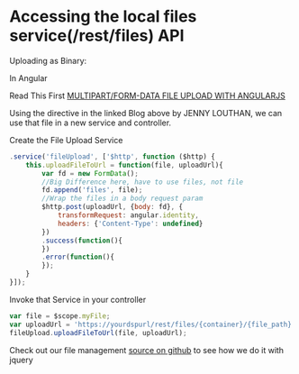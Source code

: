 # Accessing the local files service(/rest/files) API

Uploading as Binary:

In Angular

Read This First [MULTIPART/FORM-DATA FILE UPLOAD WITH ANGULARJS](http://uncorkedstudios.com/blog/multipartformdata-file-upload-with-angularjs)

Using the directive in the linked Blog above by JENNY LOUTHAN, we can use that file in a new service and controller.

Create the File Upload Service
```javascript
.service('fileUpload', ['$http', function ($http) {
    this.uploadFileToUrl = function(file, uploadUrl){
        var fd = new FormData();
        //Big Difference here, have to use files, not file
        fd.append('files', file);
        //Wrap the files in a body request param
        $http.post(uploadUrl, {body: fd}, {
            transformRequest: angular.identity,
            headers: {'Content-Type': undefined}
        })
        .success(function(){
        })
        .error(function(){
        });
    }
}]);
```
Invoke that Service in your controller

```javascript
var file = $scope.myFile;
var uploadUrl = 'https://yourdspurl/rest/files/{container}/{file_path}';
fileUpload.uploadFileToUrl(file, uploadUrl);
```

Check out our file management [source on github](https://github.com/dreamfactorysoftware/dsp-core/blob/master/web/filemanager/js/filemanagement.js) to see how we do it with jquery

